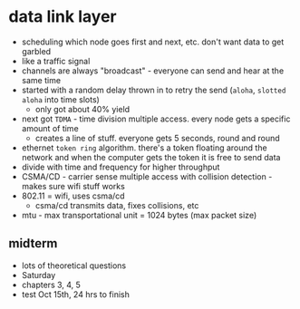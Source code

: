 # data link layer

- scheduling which node goes first and next, etc. don't want data to get garbled
- like a traffic signal
- channels are always "broadcast" - everyone can send and hear at the same time
- started with a random delay thrown in to retry the send (`aloha`, `slotted aloha` into time slots)
  - only got about 40% yield
- next got `TDMA` - time division multiple access. every node gets a specific amount of time
  - creates a line of stuff. everyone gets 5 seconds, round and round
- ethernet `token ring` algorithm. there's a token floating around the network and when the computer gets the token it is free to send data
- divide with time and frequency for higher throughput
- CSMA/CD - carrier sense multiple access with collision detection - makes sure wifi stuff works
- 802.11 = wifi, uses csma/cd
  - csma/cd transmits data, fixes collisions, etc
- mtu - max transportational unit = 1024 bytes (max packet size)

## midterm

- lots of theoretical questions
- Saturday
- chapters 3, 4, 5
- test Oct 15th, 24 hrs to finish
